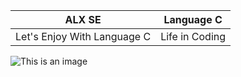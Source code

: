 
|   ALX SE   |   Language C  |
| :--------: | -------- |
|Let's Enjoy With Language C      | Life in Coding      |
  ![This is an image](https://myoctocat.com/assets/images/base-octocat.svg)


